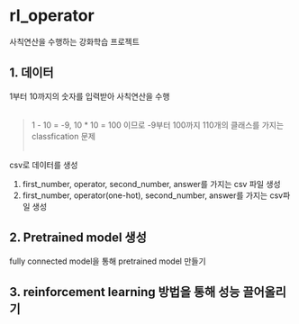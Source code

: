 # rl_operator

사칙연산을 수행하는 강화학습 프로젝트

## 1. 데이터

1부터 10까지의 숫자를 입력받아 사칙연산을 수행<br/><br/>

> 1 - 10 = -9, 10 * 10 = 100 이므로 -9부터 100까지 110개의 클래스를 가지는 classfication 문제<br/><br/>

csv로 데이터를 생성<br/>
1. first_number, operator, second_number, answer를 가지는 csv 파일 생성<br/>
2. first_number, operator(one-hot), second_number, answer를 가지는 csv파일 생성

## 2. Pretrained model 생성

fully connected model을 통해 pretrained model 만들기

## 3. reinforcement learning 방법을 통해 성능 끌어올리기

